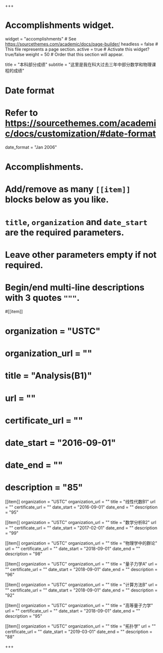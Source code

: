 +++
# Accomplishments widget.
widget = "accomplishments"  # See https://sourcethemes.com/academic/docs/page-builder/
headless = false  # This file represents a page section.
active = true  # Activate this widget? true/false
weight = 50  # Order that this section will appear.

title = "本科部分成绩"
subtitle = "这里是我在科大过去三年中部分数学和物理课程的成绩"

# Date format
#   Refer to https://sourcethemes.com/academic/docs/customization/#date-format
date_format = "Jan 2006"

# Accomplishments.
#   Add/remove as many `[[item]]` blocks below as you like.
#   `title`, `organization` and `date_start` are the required parameters.
#   Leave other parameters empty if not required.
#   Begin/end multi-line descriptions with 3 quotes `"""`.

#[[item]]
#  organization = "USTC"
#  organization_url = ""
#  title = "Analysis(B1)"
#  url = ""
#  certificate_url = ""
#  date_start = "2016-09-01"
#  date_end = ""
#  description = "85"

[[item]]
  organization = "USTC"
  organization_url = ""
  title = "线性代数B1"
  url = ""
  certificate_url = ""
  date_start = "2016-09-01"
  date_end = ""
  description = "95"
  
[[item]]
  organization = "USTC"
  organization_url = ""
  title = "数学分析B2"
  url = ""
  certificate_url = ""
  date_start = "2017-02-01"
  date_end = ""
  description = "99"

[[item]]
  organization = "USTC"
  organization_url = ""
  title = "物理学中的群论"
  url = ""
  certificate_url = ""
  date_start = "2018-09-01"
  date_end = ""
  description = "98"

[[item]]
  organization = "USTC"
  organization_url = ""
  title = "量子力学A"
  url = ""
  certificate_url = ""
  date_start = "2018-09-01"
  date_end = ""
  description = "96"

[[item]]
  organization = "USTC"
  organization_url = ""
  title = "计算方法B"
  url = ""
  certificate_url = ""
  date_start = "2018-09-01"
  date_end = ""
  description = "92"

[[item]]
  organization = "USTC"
  organization_url = ""
  title = "高等量子力学"
  url = ""
  certificate_url = ""
  date_start = "2018-09-01"
  date_end = ""
  description = "95"

[[item]]
  organization = "USTC"
  organization_url = ""
  title = "拓扑学"
  url = ""
  certificate_url = ""
  date_start = "2019-03-01"
  date_end = ""
  description = "88"

+++
